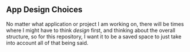 ## App Design Choices
No matter what application or project I am working on, there will be times where I might have to think *design* first, and thinking about the overall structure, so for this repository, I want it to be a saved space to just take into account all of that being said.
